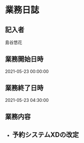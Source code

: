 # 業務日誌

## 記入者

島谷悠花

## 業務開始日時

2021-05-23 00:00:00

## 業務終了日時

2021-05-23 04:30:00

## 業務内容

- 予約システムXDの改定
	- 
